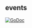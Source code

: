 ## events

[![GoDoc](https://godoc.org/github.com/joyent/containerpilot?status.svg)](https://godoc.org/github.com/joyent/containerpilot/events)
